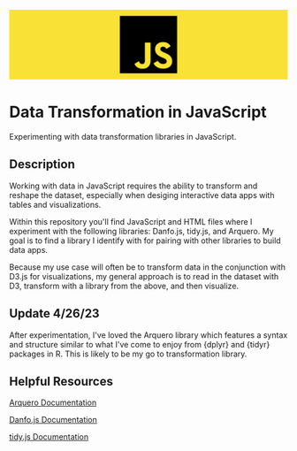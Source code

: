 ![JavaScript Banner](./javascript-banner.png)

# Data Transformation in JavaScript

Experimenting with data transformation libraries in JavaScript.

## Description

Working with data in JavaScript requires the ability to transform and reshape the dataset, especially when desiging interactive data apps with tables and visualizations.

Within this repository you'll find JavaScript and HTML files where I experiment with the following libraries: Danfo.js, tidy.js, and Arquero. My goal is to find a library I identify with for pairing with other libraries to build data apps.

Because my use case will often be to transform data in the conjunction with D3.js for visualizations, my general approach is to read in the dataset with D3, transform with a library from the above, and then visualize.

## Update 4/26/23

After experimentation, I've loved the Arquero library which features a syntax and structure similar to what I've come to enjoy from {dplyr} and {tidyr} packages in R. This is likely to be my go to transformation library.

## Helpful Resources

[Arquero Documentation](https://uwdata.github.io/arquero/)

[Danfo.js Documentation](https://danfo.jsdata.org/)

[tidy.js Documentation](https://pbeshai.github.io/tidy/)
